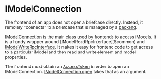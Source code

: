# IModelConnection

The frontend of an app does not open a briefcase directly. Instead, it remotely "connects" to a briefcase that is managed by a [backend](../backend/index.md).

[IModelConnection]($frontend) is the main class used by frontends to access iModels. It is a handy wrapper around [IModelReadRpcInterface]($common) and [IModelWriteRpcInterface]($common). It makes it easy for frontend code to get access to a particular iModel and then read and write element and model properties.

The frontend must obtain an [AccessToken](../common/AccessToken.md) in order to open an IModelConnection. [IModelConnection.open]($frontend) takes that as an argument.